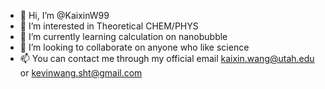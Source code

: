 - 👋 Hi, I’m @KaixinW99
- 👀 I’m interested in Theoretical CHEM/PHYS
- 🌱 I’m currently learning calculation on nanobubble
- 💞️ I’m looking to collaborate on anyone who like science
- 📫 You can contact me through my official email kaixin.wang@utah.edu or kevinwang.sht@gmail.com

<!---
KaixinW99/KaixinW99 is a ✨ special ✨ repository because its `README.md` (this file) appears on your GitHub profile.
You can click the Preview link to take a look at your changes.
--->
